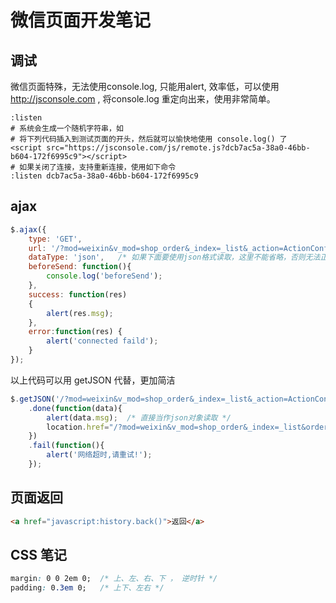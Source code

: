 # 微信页面开发笔记

## 调试

微信页面特殊，无法使用console.log, 只能用alert, 效率低，可以使用 http://jsconsole.com , 将console.log 重定向出来，使用非常简单。

```
:listen
# 系统会生成一个随机字符串，如 
# 将下列代码插入到测试页面的开头，然后就可以愉快地使用 console.log() 了
<script src="https://jsconsole.com/js/remote.js?dcb7ac5a-38a0-46bb-b604-172f6995c9"></script>
# 如果关闭了连接，支持重新连接，使用如下命令
:listen dcb7ac5a-38a0-46bb-b604-172f6995c9
```

## ajax

```javascript
$.ajax({
    type: 'GET',
    url: '/?mod=weixin&v_mod=shop_order&_index=_list&_action=ActionConfirmReceive&orderid='+orderid,
    dataType: 'json',   /* 如果下面要使用json格式读取，这里不能省略，否则无法正确读取 */
    beforeSend: function(){
        console.log('beforeSend');
    },
    success: function(res)
    {
        alert(res.msg);
    },
    error:function(res) {
        alert('connected faild');
    }
});
```

以上代码可以用 getJSON 代替，更加简洁

```javascript
$.getJSON('/?mod=weixin&v_mod=shop_order&_index=_list&_action=ActionConfirmReceive&orderid='+orderid)
    .done(function(data){
        alert(data.msg);  /* 直接当作json对象读取 */
        location.href="/?mod=weixin&v_mod=shop_order&_index=_list&orderid="+orderid;
    })
    .fail(function(){
        alert('网络超时,请重试!');
    });
```

## 页面返回

```html
<a href="javascript:history.back()">返回</a>
```

## CSS 笔记

```css
margin: 0 0 2em 0;  /* 上、左、右、下 ， 逆时针 */
padding: 0.3em 0;   /* 上下、左右 */
```

